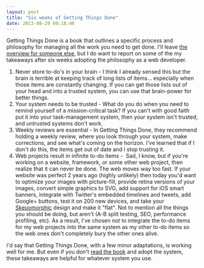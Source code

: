 ```yaml
---
layout: post
title: "Six weeks of Getting Things Done"
date: 2013-08-29 09:18:40
---
```


<p class="p1">
  Getting Things Done is a book that outlines a specific process and philosophy for managing all the work you need to get done. I'll leave <a href="http://www.wikisummaries.org/Getting_Things_Done:_The_Art_of_Stress-Free_Productivity">the overview for someone else</a>, but I do want to report on some of the my takeaways after six weeks adopting the philosophy as a web developer.
</p>

<ol class="ol1">
  <li class="li1">
    Never store to-do's in your brain - I think I already sensed this but the brain is terrible at keeping track of long lists of items… especially when those items are constantly changing. If you can get those lists out of your head and into a trusted system, you can use that brain-power for better things. 
  </li>
  <li class="li1">
    Your system needs to be trusted - What do you do when you need to remind yourself of a mission-critical task? If you can't with good faith put it into your task-management system, then your system isn't trusted, and untrusted systems don't work.
  </li>
  <li class="li1">
    Weekly reviews are essential - In Getting Things Done, they recommend holding a weekly review, where you look through your system, make corrections, and see what's coming on the horizon. I've learned that if I don't do this, the items get out of date and I stop trusting it.
  </li>
  <li class="li1">
    Web projects result in infinite to-do items -  Sad, I know, but if you're working on a website, framework, or some other web project, then realize that it can never be done. The web moves way too fast. If your website was perfect 2 years ago (highly unlikely) then today you'd want to optimize your images with picture-fill, provide retina versions of your images, convert simple graphics to SVG, add support for iOS smart banners, integrate with Twitter's embedded timelines and tweets, add Google+ buttons, test it on 200 new devices, and take your <a href="http://www.bbc.co.uk/news/magazine-22840833">Skeuomorphic</a> design and make it "flat". Not to mention all the things you should be doing, but aren't (A-B split testing, SEO, performance profiling, etc). As a result, I've chosen not to integrate the to-do items for my web projects into the same system as my other to-do items so the web ones don't completely bury the other ones alive.
  </li>
</ol>

<p class="p1">
  I'd say that Getting Things Done, with a few minor adaptations, is working well for me. But even if you don't <a href="http://bryanbraun.com/books#node-247">read the book</a> and adopt the system, these takeaways are helpful for whatever system you use.
</p>
